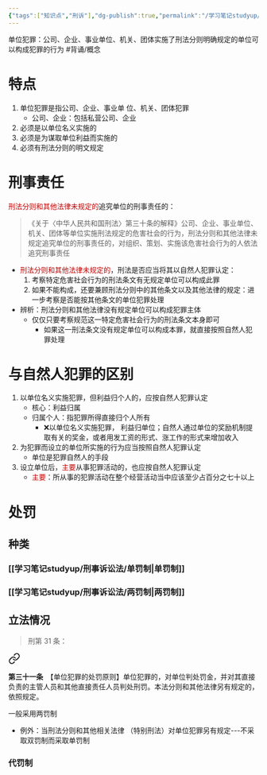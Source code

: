 ```yaml
---
{"tags":["知识点","刑诉"],"dg-publish":true,"permalink":"/学习笔记studyup/刑事诉讼法/单位犯罪/","dgPassFrontmatter":true,"created":"2024-11-02T10:49:16.522+08:00","updated":"2024-11-02T12:19:03.658+08:00"}
---
```


单位犯罪：公司、企业、事业单位、机关、团体实施了刑法分则明确规定的单位可以构成犯罪的行为 #背诵/概念 
# 特点
1. 单位犯罪是指公司、企业、事业单 位、机关、团体犯罪
	- 公司、企业：包括私营公司、企业
2. 必须是以单位名义实施的
3. 必须是为谋取单位利益而实施的
4. 必须有刑法分则的明文规定
# 刑事责任
<font color="#c00000">刑法分则和其他法律未规定的</font>追究单位的刑事责任的：
>《关于〈中华人民共和国刑法〉第三十条的解释》公司、企业、事业单位、机关、团体等单位实施刑法规定的危害社会的行为，刑法分则和其他法律未规定追究单位的刑事责任的，对组织、策划、实施该危害社会行为的人依法追究刑事责任

- <font color="#c00000">刑法分则和其他法律未规定的</font>，刑法是否应当将其以自然人犯罪认定：
	1. 考察特定危害社会行为的刑法条文有无规定单位可以构成此罪
	2. 如果不能构成，还要兼顾刑法分则中的其他条文以及其他法律的规定：进一步考察是否能按其他条文的单位犯罪处理
- 辨析：刑法分则和其他法律没有规定单位可以构成犯罪主体
	- 仅仅只要考察规范这一特定危害社会行为的刑法条文本身即可
		- 如果这一刑法条文没有规定单位可以构成本罪，就直接按照自然人犯罪处理
# 与自然人犯罪的区别
1. 以单位名义实施犯罪，但利益归个人的，应按自然人犯罪认定
	- 核心：利益归属
	- 归属个人：指犯罪所得直接归个人所有
		- ❌以单位名义实施犯罪， 利益归单位；自然人通过单位的奖励机制提取有关的奖金，或者用发工资的形式、涨工作的形式来增加收入
2. 为犯罪而设立的单位所实施的行为应当按照自然人犯罪认定
	- 单位是犯罪自然人的手段
3. 设立单位后，<font color="#c00000">主要</font>从事犯罪活动的，也应按自然人犯罪认定
	- <font color="#c00000">主要</font>：所从事的犯罪活动在整个经营活动当中应该至少占百分之七十以上
# 处罚
## 种类
### [[学习笔记studyup/刑事诉讼法/单罚制\|单罚制]]
### [[学习笔记studyup/刑事诉讼法/两罚制\|两罚制]]
## 立法情况
>刑第 31 条：
<div class="transclusion internal-embed is-loaded"><a class="markdown-embed-link" href="////#t31" aria-label="Open link"><svg xmlns="http://www.w3.org/2000/svg" width="24" height="24" viewBox="0 0 24 24" fill="none" stroke="currentColor" stroke-width="2" stroke-linecap="round" stroke-linejoin="round" class="svg-icon lucide-link"><path d="M10 13a5 5 0 0 0 7.54.54l3-3a5 5 0 0 0-7.07-7.07l-1.72 1.71"></path><path d="M14 11a5 5 0 0 0-7.54-.54l-3 3a5 5 0 0 0 7.07 7.07l1.71-1.71"></path></svg></a><div class="markdown-embed">



**第三十一条**　【单位犯罪的处罚原则】单位犯罪的，对单位判处罚金，并对其直接负责的主管人员和其他直接责任人员判处刑罚。本法分则和其他法律另有规定的，依照规定。 

</div></div>


一般采用两罚制
- 例外：当刑法分则和其他相关法律 （特别刑法）对单位犯罪另有规定---不采取双罚制而采取单罚制
### 代罚制